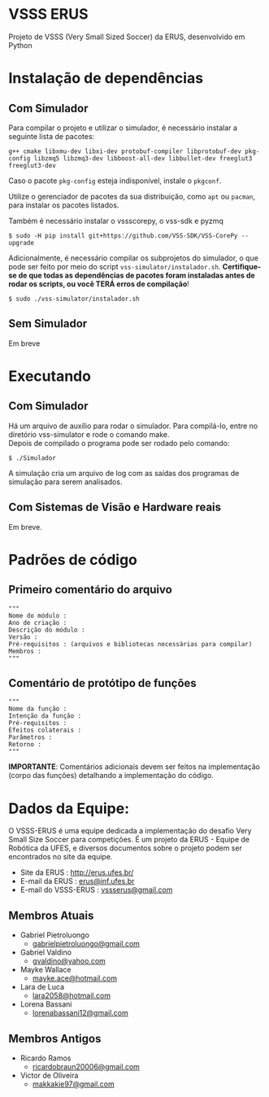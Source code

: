 # VSSS ERUS

Projeto de VSSS (Very Small Sized Soccer) da ERUS, desenvolvido em Python

# Instalação de dependências
## Com Simulador

Para compilar o projeto e utilizar o simulador, é necessário instalar a seguinte lista de pacotes:

`g++ cmake libxmu-dev libxi-dev protobuf-compiler libprotobuf-dev pkg-config libzmq5 libzmq3-dev libboost-all-dev libbullet-dev freeglut3 freeglut3-dev`

Caso o pacote `pkg-config` esteja indisponível, instale o `pkgconf`.

Utilize o gerenciador de pacotes da sua distribuição, como `apt` ou `pacman`, para  instalar os pacotes listados.

Também é necessário instalar o vssscorepy, o vss-sdk e pyzmq

```
$ sudo -H pip install git+https://github.com/VSS-SDK/VSS-CorePy --upgrade
```

Adicionalmente, é necessário compilar os subprojetos do simulador, o que pode ser feito por meio do script `vss-simulator/instalador.sh`. **Certifique-se de que todas as dependências de pacotes foram instaladas antes de rodar os scripts, ou você TERÁ erros de compilação**!

```
$ sudo ./vss-simulator/instalador.sh
```
## Sem Simulador
Em breve

# Executando

## Com Simulador
Há um arquivo de auxílio para rodar o simulador. Para compilá-lo, entre no diretório vss-simulator e rode o comando make.<br>
Depois de compilado o programa pode ser rodado pelo comando:
```
$ ./Simulador
```
A simulação cria um arquivo de log com as saídas dos programas de simulação para serem analisados.

## Com Sistemas de Visão e Hardware reais
Em breve.

# Padrões de código

## Primeiro comentário do arquivo

    """    
    Nome do módulo :
    Ano de criação :
    Descrição do módulo :
    Versão :
    Pré-requisitos : (arquivos e bibliotecas necessárias para compilar)
    Membros :
    """


## Comentário de protótipo de funções

    """
    Nome da função :
    Intenção da função :
    Pré-requisitos :
    Efeitos colaterais :
    Parâmetros :
    Retorno :
    """
    

**IMPORTANTE**: Comentários adicionais devem ser feitos na implementação (corpo das funções) detalhando a implementação do código.

# Dados da Equipe:
O VSSS-ERUS é uma equipe dedicada a implementação do desafio Very Small Size Soccer para competições. É um projeto da ERUS - Equipe de Robótica da UFES, e diversos documentos sobre o projeto podem ser encontrados no site da equipe.
- Site da ERUS : http://erus.ufes.br/
- E-mail da ERUS : erus@inf.ufes.br
- E-mail do VSSS-ERUS : vssserus@gmail.com

## Membros Atuais
- Gabriel Pietroluongo
    - gabrielpietroluongo@gmail.com
- Gabriel Valdino
    - gvaldino@yahoo.com
- Mayke Wallace
    - mayke.ace@hotmail.com
- Lara de Luca
    - lara2058@hotmail.com
- Lorena Bassani
    - lorenabassani12@gmail.com

## Membros Antigos
- Ricardo Ramos
    - ricardobraun20006@gmail.com
- Victor de Oliveira
    - makkakie97@gmail.com
